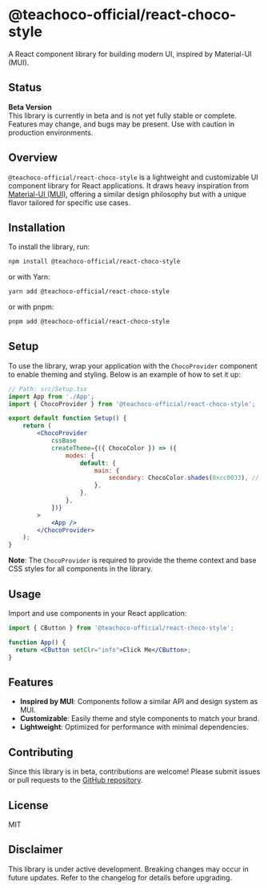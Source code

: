 <!---Path: "react-choco-style/README.md" -->

# @teachoco-official/react-choco-style

A React component library for building modern UI, inspired by Material-UI (MUI).

## Status
**Beta Version**  
This library is currently in beta and is not yet fully stable or complete. Features may change, and bugs may be present. Use with caution in production environments.

## Overview
`@teachoco-official/react-choco-style` is a lightweight and customizable UI component library for React applications. It draws heavy inspiration from [Material-UI (MUI)](https://mui.com/), offering a similar design philosophy but with a unique flavor tailored for specific use cases.

## Installation
To install the library, run:

```bash
npm install @teachoco-official/react-choco-style
```

or with Yarn:

```bash
yarn add @teachoco-official/react-choco-style
```

or with pnpm:

```bash
pnpm add @teachoco-official/react-choco-style
```

## Setup
To use the library, wrap your application with the `ChocoProvider` component to enable theming and styling. Below is an example of how to set it up:

```jsx
// Path: src/Setup.tsx
import App from './App';
import { ChocoProvider } from '@teachoco-official/react-choco-style';

export default function Setup() {
    return (
        <ChocoProvider
            cssBase
            createTheme={({ ChocoColor }) => ({
                modes: {
                    default: {
                        main: {
                            secondary: ChocoColor.shades(0xcc0033), // Custom secondary color
                        },
                    },
                },
            })}
        >
            <App />
        </ChocoProvider>
    );
}
```

**Note**: The `ChocoProvider` is required to provide the theme context and base CSS styles for all components in the library.

## Usage
Import and use components in your React application:

```jsx
import { CButton } from '@teachoco-official/react-choco-style';

function App() {
  return <CButton setClr="info">Click Me</CButton>;
}
```

## Features
- **Inspired by MUI**: Components follow a similar API and design system as MUI.
- **Customizable**: Easily theme and style components to match your brand.
- **Lightweight**: Optimized for performance with minimal dependencies.

## Contributing
Since this library is in beta, contributions are welcome! Please submit issues or pull requests to the [GitHub repository](https://github.com/teachoco-official/react-choco-style).

## License
MIT

## Disclaimer
This library is under active development. Breaking changes may occur in future updates. Refer to the changelog for details before upgrading.
